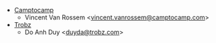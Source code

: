 - [Camptocamp](https://www.camptocamp.com)
  - Vincent Van Rossem \<<vincent.vanrossem@camptocamp.com>\>
- [Trobz](https://www.trobz.com)
  - Do Anh Duy \<<duyda@trobz.com>\>
